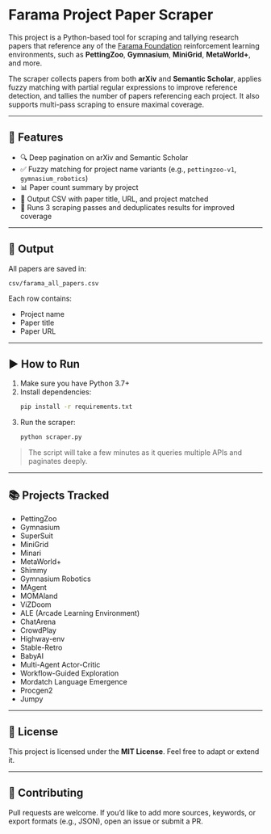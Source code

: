 # Farama Project Paper Scraper

This project is a Python-based tool for scraping and tallying research papers that reference any of the [Farama Foundation](https://farama.org) reinforcement learning environments, such as **PettingZoo**, **Gymnasium**, **MiniGrid**, **MetaWorld+**, and more.

The scraper collects papers from both **arXiv** and **Semantic Scholar**, applies fuzzy matching with partial regular expressions to improve reference detection, and tallies the number of papers referencing each project. It also supports multi-pass scraping to ensure maximal coverage.

---

## 🔧 Features

- 🔍 Deep pagination on arXiv and Semantic Scholar
- ✅ Fuzzy matching for project name variants (e.g., `pettingzoo-v1`, `gymnasium_robotics`)
- 📊 Paper count summary by project
- 📁 Output CSV with paper title, URL, and project matched
- 🔁 Runs 3 scraping passes and deduplicates results for improved coverage

---

## 📁 Output

All papers are saved in:

```
csv/farama_all_papers.csv
```

Each row contains:

- Project name
- Paper title
- Paper URL

---

## ▶️ How to Run

1. Make sure you have Python 3.7+
2. Install dependencies:
   ```bash
   pip install -r requirements.txt
   ```
3. Run the scraper:
   ```bash
   python scraper.py
   ```

> The script will take a few minutes as it queries multiple APIs and paginates deeply.

---

## 📚 Projects Tracked

- PettingZoo
- Gymnasium
- SuperSuit
- MiniGrid
- Minari
- MetaWorld+
- Shimmy
- Gymnasium Robotics
- MAgent
- MOMAland
- ViZDoom
- ALE (Arcade Learning Environment)
- ChatArena
- CrowdPlay
- Highway-env
- Stable-Retro
- BabyAI
- Multi-Agent Actor-Critic
- Workflow-Guided Exploration
- Mordatch Language Emergence
- Procgen2
- Jumpy

---

## 📜 License

This project is licensed under the **MIT License**. Feel free to adapt or extend it.

---

## 🤝 Contributing

Pull requests are welcome. If you’d like to add more sources, keywords, or export formats (e.g., JSON), open an issue or submit a PR.